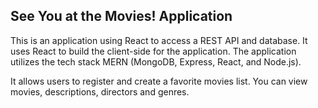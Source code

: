 ## See You at the Movies! Application

This is an application using React to access a REST API and database. It uses React to build the client-side for the application. The application utilizes the tech stack MERN (MongoDB, Express, React, and Node.js).

It allows users to register and create a favorite movies list. You can view movies, descriptions, directors and genres.
